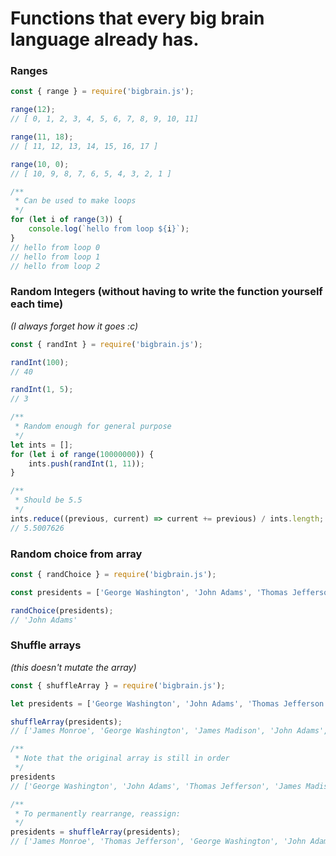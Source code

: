 # Functions that every big brain language already has.

### Ranges
```js
const { range } = require('bigbrain.js');

range(12);
// [ 0, 1, 2, 3, 4, 5, 6, 7, 8, 9, 10, 11]

range(11, 18);
// [ 11, 12, 13, 14, 15, 16, 17 ]

range(10, 0);
// [ 10, 9, 8, 7, 6, 5, 4, 3, 2, 1 ]

/**
 * Can be used to make loops
 */
for (let i of range(3)) {
	console.log(`hello from loop ${i}`);
}
// hello from loop 0
// hello from loop 1
// hello from loop 2
```

### Random Integers (without having to write the function yourself each time)  
*(I always forget how it goes :c)*
```js
const { randInt } = require('bigbrain.js');

randInt(100);
// 40

randInt(1, 5);
// 3

/**
 * Random enough for general purpose
 */
let ints = [];
for (let i of range(10000000)) {
	ints.push(randInt(1, 11));
}

/**
 * Should be 5.5
 */
ints.reduce((previous, current) => current += previous) / ints.length;
// 5.5007626

```

### Random choice from array
```js
const { randChoice } = require('bigbrain.js');

const presidents = ['George Washington', 'John Adams', 'Thomas Jefferson', 'James Madison', 'James Monroe'];

randChoice(presidents);
// 'John Adams'
```

### Shuffle arrays
*(this doesn't mutate the array)*
```js
const { shuffleArray } = require('bigbrain.js');

let presidents = ['George Washington', 'John Adams', 'Thomas Jefferson', 'James Madison', 'James Monroe'];

shuffleArray(presidents);
// ['James Monroe', 'George Washington', 'James Madison', 'John Adams', 'Thomas Jefferson']

/**
 * Note that the original array is still in order
 */
presidents
// ['George Washington', 'John Adams', 'Thomas Jefferson', 'James Madison', 'James Monroe']

/**
 * To permanently rearrange, reassign:
 */
presidents = shuffleArray(presidents);
// ['James Monroe', 'Thomas Jefferson', 'George Washington', 'John Adams', 'James Madison']
```